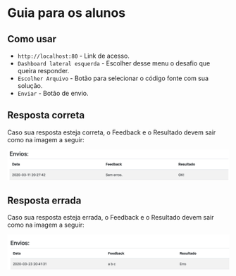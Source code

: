 # Guia para os alunos

## Como usar

-   `http://localhost:80` - Link de acesso.
-   `Dashboard lateral esquerda` - Escolher desse menu o desafio que queira responder.
-   `Escolher Arquivo` - Botão para selecionar o código fonte com sua solução.
-   `Enviar` - Botão de envio.

## Resposta correta

Caso sua resposta esteja correta, o Feedback e o Resultado devem sair como na imagem a seguir:

![Screenshot](img/user1.png)

## Resposta errada

Caso sua resposta esteja errada, o Feedback e o Resultado devem sair como na imagem a seguir:

![Screenshot](img/user2.png)
